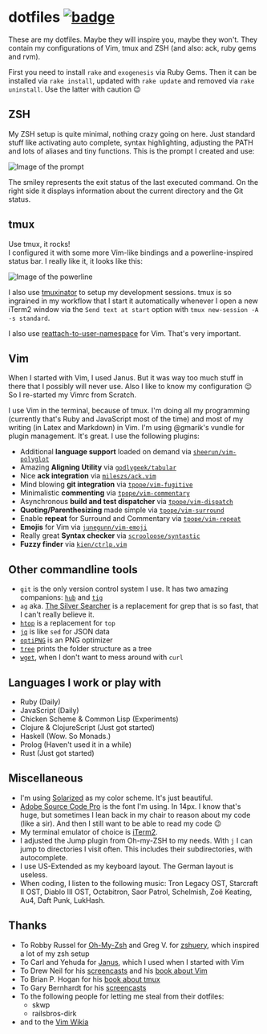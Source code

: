 # dotfiles [![badge](https://raw.github.com/moonglum/exogenesis/master/badge.png)](https://github.com/moonglum/exogenesis)

These are my dotfiles. Maybe they will inspire you, maybe they won't. They contain my configurations of Vim, tmux and ZSH (and also: ack, ruby gems and rvm).

First you need to install `rake` and `exogenesis` via Ruby Gems. Then it can be installed via `rake install`, updated with `rake update` and removed via `rake uninstall`. Use the latter with caution :wink:

## ZSH

My ZSH setup is quite minimal, nothing crazy going on here. Just standard stuff like activating auto complete, syntax highlighting, adjusting the PATH and lots of aliases and tiny functions. This is the prompt I created and use:

![Image of the prompt](http://images.moonglum.net/zsh-version-2.png)

The smiley represents the exit status of the last executed command. On the right side it displays information about the current directory and the Git status.

## tmux

Use tmux, it rocks!  
I configured it with some more Vim-like bindings and a powerline-inspired status bar. I really like it, it looks like this:

![Image of the powerline](http://images.moonglum.net/tmux-version-3.png)

I also use [tmuxinator](https://github.com/aziz/tmuxinator) to setup my development sessions. tmux is so ingrained in my workflow that I start it automatically whenever I open a new iTerm2 window via the `Send text at start` option with `tmux new-session -A -s standard`.

I also use [reattach-to-user-namespace](https://github.com/ChrisJohnsen/tmux-MacOSX-pasteboard) for Vim. That's very important.

## Vim

When I started with Vim, I used Janus. But it was way too much stuff in there that I possibly will never use. Also I like to know my configuration :wink: So I re-started my Vimrc from Scratch.

I use Vim in the terminal, because of tmux. I'm doing all my programming (currently that's Ruby and JavaScript most of the time) and most of my writing (in Latex and Markdown) in Vim.
I'm using @gmarik's vundle for plugin management. It's great. I use the following plugins:

* Additional **language support** loaded on demand via [`sheerun/vim-polyglot`](https://github.com/sheerun/vim-polyglot)
* Amazing **Aligning Utility** via [`godlygeek/tabular`](https://github.com/godlygeek/tabular)
* Nice **ack integration** via [`mileszs/ack.vim`](https://github.com/mileszs/ack.vim)
* Mind blowing **git integration** via [`tpope/vim-fugitive`](https://github.com/tpope/vim-fugitive)
* Minimalistic **commenting** via [`tpope/vim-commentary`](https://github.com/tpope/vim-commentary)
* Asynchronous **build and test dispatcher** via [`tpope/vim-dispatch`](https://github.com/tpope/vim-dispatch)
* **Quoting/Parenthesizing** made simple via [`tpope/vim-surround`](https://github.com/tpope/vim-surround)
* Enable **repeat** for Surround and Commentary via [`tpope/vim-repeat`](https://github.com/tpope/vim-repeat)
* **Emojis** for Vim via [`junegunn/vim-emoji`](https://github.com/junegunn/vim-emoji)
* Really great **Syntax checker** via [`scrooloose/syntastic`](https://github.com/scrooloose/syntastic)
* **Fuzzy finder** via [`kien/ctrlp.vim`](https://github.com/kien/ctrlp.vim)

## Other commandline tools

* `git` is the only version control system I use. It has two amazing companions: [`hub`](http://hub.github.com) and [`tig`](http://jonas.nitro.dk/tig)
* `ag` aka. [The Silver Searcher](https://github.com/ggreer/the_silver_searcher) is a replacement for grep that is so fast, that I can't really believe it.
* [`htop`](https://github.com/max-horvath/htop-osx) is a replacement for `top`
* [`jq`](http://stedolan.github.io/jq) is like `sed` for JSON data
* [`optiPNG`](http://optipng.sourceforge.net) is an PNG optimizer
* [`tree`](http://mama.indstate.edu/users/ice/tree) prints the folder structure as a tree
* [`wget`](http://www.gnu.org/software/wget), when I don't want to mess around with `curl`

## Languages I work or play with

* Ruby (Daily)
* JavaScript (Daily)
* Chicken Scheme & Common Lisp (Experiments)
* Clojure & ClojureScript (Just got started)
* Haskell (Wow. So Monads.)
* Prolog (Haven't used it in a while)
* Rust (Just got started)

## Miscellaneous

* I'm using [Solarized](http://ethanschoonover.com/solarized) as my color scheme. It's just beautiful.
* [Adobe Source Code Pro](https://github.com/adobe/Source-Code-Pro) is the font I'm using. In 14px. I know that's huge, but sometimes I lean back in my chair to reason about my code (like a sir). And then I still want to be able to read my code :wink:
* My terminal emulator of choice is [iTerm2](http://www.iterm2.com).
* I adjusted the Jump plugin from Oh-my-ZSH to my needs. With `j` I can jump to directories I visit often. This includes their subdirectories, with autocomplete.
* I use US-Extended as my keyboard layout. The German layout is useless.
* When coding, I listen to the following music: Tron Legacy OST, Starcraft II OST, Diablo III OST, Octabitron, Saor Patrol, Schelmish, Zoë Keating, Au4, Daft Punk, LukHash.

## Thanks

* To Robby Russel for [Oh-My-Zsh](https://github.com/robbyrussell/oh-my-zsh) and Greg V. for [zshuery](https://github.com/myfreeweb/zshuery), which inspired a lot of my zsh setup
* To Carl and Yehuda for [Janus](https://github.com/carlhuda/janus), which I used when I started with Vim
* To Drew Neil for his [screencasts](http://vimcasts.org) and his [book about Vim](http://pragprog.com/book/dnvim/practical-vim)
* To Brian P. Hogan for his [book about tmux](http://pragprog.com/book/bhtmux/tmux)
* To Gary Bernhardt for his [screencasts](https://www.destroyallsoftware.com/screencasts)
* To the following people for letting me steal from their dotfiles:
  * skwp
  * railsbros-dirk
* and to the [Vim Wikia](http://vim.wikia.com/wiki/Vim_Tips_Wiki) 
